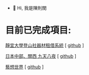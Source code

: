 - 👋 Hi, 我是陳則閔  

# 目前已完成項目:  
[靜宜大學登山社器材租借系統](https://bakerychu.ddns.net/PUmountain "link")   [ [github](https://github.com/likeyou600/PUmountain "link") ]  

[日本中部、關西 九天八夜](https://bakerychu.ddns.net/japan "link")   [ [github](https://github.com/likeyou600/japan "link") ]  

[藝想世界](https://bakerychu.ddns.net/artworld/home.html "link")   [ [github](https://github.com/likeyou600/artworld "link") ]  
 
